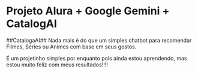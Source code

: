 # Projeto Alura + Google Gemini + CatalogAI

##CatalogaAI## Nada mais é do que um simples chatbot para recomendar Filmes, Series ou Animes com base em seus gostos. 

É um projetinho simples por enquanto pois ainda estou aprendendo, mas estou muito feliz com meus resultados!!!!
